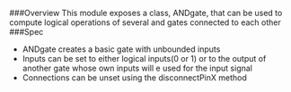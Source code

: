 ###Overview
This module exposes a class, ANDgate, that can be used to compute logical operations of several and gates connected to each other 
###Spec
- ANDgate creates a basic gate with unbounded inputs
- Inputs can be set to either logical inputs(0 or 1) or to the output of another gate whose own inputs will e used for the input signal
- Connections can be unset using the disconnectPinX method

